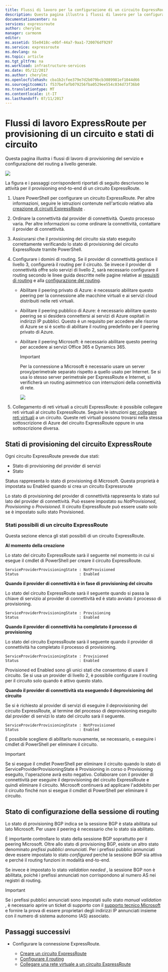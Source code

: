 ```yaml
---
title: Flussi di lavoro per la configurazione di un circuito ExpressRoute | Documentazione Microsoft
description: Questa pagina illustra i flussi di lavoro per la configurazione di un circuito ExpressRoute e dei peering
documentationcenter: na
services: expressroute
author: cherylmc
manager: carmonm
editor: 
ms.assetid: 55e0418c-e0bf-44a7-9aa1-720076df9297
ms.service: expressroute
ms.devlang: na
ms.topic: article
ms.tgt_pltfrm: na
ms.workload: infrastructure-services
ms.date: 05/12/2017
ms.author: cherylmc
ms.openlocfilehash: cba1b2cfee379e7d2b079bcb3089981ef1044d66
ms.sourcegitcommit: f537befafb079256fba0529ee554c034d73f36b0
ms.translationtype: MT
ms.contentlocale: it-IT
ms.lasthandoff: 07/11/2017
---
```

# <a name="expressroute-workflows-for-circuit-provisioning-and-circuit-states"></a>Flussi di lavoro ExpressRoute per provisioning di un circuito e stati di circuito
Questa pagina illustra i flussi di lavoro di provisioning del servizio e configurazione del routing a livello generale.

![](./media/expressroute-workflows/expressroute-circuit-workflow.png)

La figura e i passaggi corrispondenti riportati di seguito descrivono le attività per il provisioning end-to-end di un circuito ExpressRoute. 

1. Usare PowerShell per configurare un circuito ExpressRoute. Per altre informazioni, seguire le istruzioni contenute nell'articolo relativo alla [creazione di circuiti ExpressRoute](expressroute-howto-circuit-classic.md) .
2. Ordinare la connettività dal provider di connettività. Questo processo varia. Per altre informazioni su come ordinare la connettività, contattare il provider di connettività.
3. Assicurarsi che il provisioning del circuito sia stato eseguito correttamente verificando lo stato di provisioning del circuito ExpressRoute tramite PowerShell. 
4. Configurare i domini di routing. Se il provider di connettività gestisce il livello 3, configurerà il routing per il circuito. Se invece il provider di connettività offre solo servizi di livello 2, sarà necessario configurare il routing secondo le linee guida descritte nelle pagine relative ai [requisiti di routing](expressroute-routing.md) e alla [configurazione del routing](expressroute-howto-routing-classic.md).
   
   * Abilitare il peering privato di Azure: è necessario abilitare questo peering per la connessione alle macchine virtuali e ai servizi cloud distribuiti nelle reti virtuali.
   * Abilitare il peering pubblico di Azure: è necessario abilitare questo peering se si desidera connettersi ai servizi di Azure ospitati in indirizzi IP pubblici. Questo è un requisito per accedere alle risorse di Azure se si è scelto di abilitare il routing predefinito per il peering privato di Azure.
   * Abilitare il peering Microsoft: è necessario abilitare questo peering per accedere ai servizi Office 365 e Dynamics 365. 
     
     > [!IMPORTANT]
     > Per la connessione a Microsoft è necessario usare un server proxy/perimetrale separato rispetto a quello usato per Internet. Se si usa lo stesso server perimetrale per ExpressRoute e Internet, si verificherà un routing asimmetrico con interruzioni della connettività di rete.
     > 
     > 
     
     ![](./media/expressroute-workflows/routing-workflow.png)
5. Collegamento di reti virtuali a circuiti ExpressRoute: è possibile collegare reti virtuali al circuito ExpressRoute. Seguire le istruzioni [per collegare reti virtuali](expressroute-howto-linkvnet-arm.md) a un circuito. Queste reti virtuali possono trovarsi nella stessa sottoscrizione di Azure del circuito ExpressRoute oppure in una sottoscrizione diversa.

## <a name="expressroute-circuit-provisioning-states"></a>Stati di provisioning del circuito ExpressRoute
Ogni circuito ExpressRoute prevede due stati:

* Stato di provisioning del provider di servizi
* Stato

Status rappresenta lo stato di provisioning di Microsoft. Questa proprietà è impostata su Enabled quando si crea un circuito Expressroute

Lo stato di provisioning del provider di connettività rappresenta lo stato sul lato del provider di connettività. Può essere impostato su *NotProvisioned*, *Provisioning* o *Provisioned*. Il circuito ExpressRoute può essere usato solo se è impostato sullo stato Provisioned.

### <a name="possible-states-of-an-expressroute-circuit"></a>Stati possibili di un circuito ExpressRoute
Questa sezione elenca gli stati possibili di un circuito ExpressRoute.

**Al momento della creazione**

Lo stato del circuito ExpressRoute sarà il seguente nel momento in cui si esegue il cmdlet di PowerShell per creare il circuito ExpressRoute.

    ServiceProviderProvisioningState : NotProvisioned
    Status                           : Enabled


**Quando il provider di connettività è in fase di provisioning del circuito**

Lo stato del circuito ExpressRoute sarà il seguente quando si passa la chiave di servizio al provider di connettività ed è stato avviato il processo di provisioning.

    ServiceProviderProvisioningState : Provisioning
    Status                           : Enabled


**Quando il provider di connettività ha completato il processo di provisioning**

Lo stato del circuito ExpressRoute sarà il seguente quando il provider di connettività ha completato il processo di provisioning.

    ServiceProviderProvisioningState : Provisioned
    Status                           : Enabled

Provisioned ed Enabled sono gli unici stati che consentono di usare il circuito. Se si usa un provider di livello 2, è possibile configurare il routing per il circuito solo quando è attivo questo stato.

**Quando il provider di connettività sta eseguendo il deprovisioning del circuito**

Se si è richiesto al provider di servizi di eseguire il deprovisioning del circuito ExpressRoute, al termine del processo di deprovisioning eseguito dal provider di servizi lo stato del circuito sarà il seguente.

    ServiceProviderProvisioningState : NotProvisioned
    Status                           : Enabled


È possibile scegliere di abilitarlo nuovamente, se necessario, o eseguire i cmdlet di PowerShell per eliminare il circuito.  

> [!IMPORTANT]
> Se si esegue il cmdlet PowerShell per eliminare il circuito quando lo stato di ServiceProviderProvisioningState è Provisioning in corso o Provisioning eseguito, l'operazione avrà esito negativo. Collaborare con il provider di connettività per eseguire il deprovisioning del circuito ExpressRoute e quindi eliminare il circuito. Microsoft continuerà ad applicare l'addebito per il circuito finché non si esegue il cmdlet di PowerShell per eliminare il circuito.
> 
> 

## <a name="routing-session-configuration-state"></a>Stato di configurazione della sessione di routing
Lo stato di provisioning BGP indica se la sessione BGP è stata abilitata sul lato Microsoft. Per usare il peering è necessario che lo stato sia abilitato.

È importante controllare lo stato della sessione BGP soprattutto per il peering Microsoft. Oltre allo stato di provisioning BGP, esiste un altro stato denominato *prefissi pubblici annunciati*. Per i prefissi pubblici annunciati deve essere impostato lo stato *configured* perché la sessione BGP sia attiva e perché il routing funzioni in modalità end-to-end. 

Se invece è impostato lo stato *validation needed* , la sessione BGP non è abilitata, poiché i prefissi annunciati non corrispondono al numero AS nei registri di routing. 

> [!IMPORTANT]
> Se i prefissi pubblici annunciati sono impostati sullo stato *manual validation* , è necessario aprire un ticket di supporto con il [supporto tecnico Microsoft](https://portal.azure.com/?#blade/Microsoft_Azure_Support/HelpAndSupportBlade) e fornire la prova di essere proprietari degli indirizzi IP annunciati insieme con il numero di sistema autonomo (AS) associato.
> 
> 

## <a name="next-steps"></a>Passaggi successivi
* Configurare la connessione ExpressRoute.
  
  * [Creare un circuito ExpressRoute](expressroute-howto-circuit-arm.md)
  * [Configurare il routing](expressroute-howto-routing-arm.md)
  * [Collegare una rete virtuale a un circuito ExpressRoute](expressroute-howto-linkvnet-arm.md)


